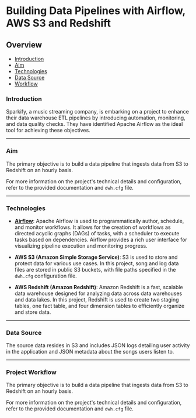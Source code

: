 #  Building Data Pipelines with Airflow, AWS S3 and Redshift


## Overview
- [Introduction](#Introduction)
- [Aim](#Aim)
- [Technologies](#Technologies)
- [Data Source](#data-source)
- [Workflow](#project-workflow)

### Introduction

Sparkify, a music streaming company, is embarking on a project to enhance their data warehouse ETL pipelines by introducing automation, monitoring, and data quality checks. They have identified Apache Airflow as the ideal tool for achieving these objectives.
***
### Aim

The primary objective is to build a data pipeline that ingests data from S3 to Redshift on an hourly basis.

For more information on the project's technical details and configuration, refer to the provided documentation and `dwh.cfg` file.

***
### Technologies 

- **[Airflow](https://airflow.apache.org/)**: Apache Airflow is used to programmatically author, schedule, and monitor workflows. It allows for the creation of workflows as directed acyclic graphs (DAGs) of tasks, with a scheduler to execute tasks based on dependencies. Airflow provides a rich user interface for visualizing pipeline execution and monitoring progress.

- **AWS S3 (Amazon Simple Storage Service)**: S3 is used to store and protect data for various use cases. In this project, song and log data files are stored in public S3 buckets, with file paths specified in the `dwh.cfg` configuration file.

- **AWS Redshift (Amazon Redshift)**: Amazon Redshift is a fast, scalable data warehouse designed for analyzing data across data warehouses and data lakes. In this project, Redshift is used to create two staging tables, one fact table, and four dimension tables to efficiently organize and store data.
***
### Data Source

The source data resides in S3 and includes JSON logs detailing user activity in the application and JSON metadata about the songs users listen to.
***
### Project Workflow

The primary objective is to build a data pipeline that ingests data from S3 to Redshift on an hourly basis.

For more information on the project's technical details and configuration, refer to the provided documentation and `dwh.cfg` file.
